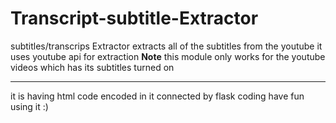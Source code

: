 # Transcript-subtitle-Extractor
subtitles/transcrips Extractor 
extracts all of the subtitles from the youtube
it uses youtube api for extraction
**Note**
this module only works for the youtube videos which has its subtitles turned on
**  **
it is having html code encoded in it
connected by flask coding
have fun using it 
:)
